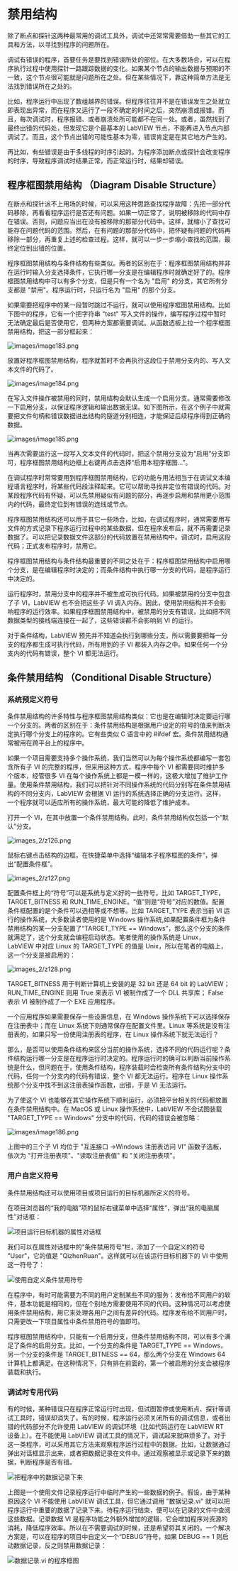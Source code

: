 # 禁用结构

除了断点和探针这两种最常用的调试工具外，调试中还常常需要借助一些其它的工具和方法，以寻找到程序的问题所在。

调试有错误的程序，首要任务是要找到错误所处的部位。在大多数场合，可以在程序执行过程中使用探针一路跟踪数据的变化。如果某个节点的输出数据与预期的不一致，这个节点很可能就是问题所在之处。但在某些情况下，靠这种简单方法是无法找到错误所在之处的。

比如，程序运行中出现了数组越界的错误。但程序往往并不是在错误发生之处就立即表现出异常，而在程序又运行了一段不确定的时间之后，突然崩溃或报错。而且，每次调试时，程序报错、或者崩溃处所可能都不在同一处。或者，虽然找到了最终出错的代码处，但发现它是个最基本的 LabVIEW 节点，不能再进入节点内部调试了。而且，这个节点出错的可能性基本为零，错误肯定是在其它地方产生的。

再比如，有些错误是由于多线程的时序引起的。为程序添加断点或探针会改变程序的时序，导致程序调试时结果正常，而正常运行时，结果却错误。

## 程序框图禁用结构 （Diagram Disable Structure）

在断点和探针派不上用场的时候，可以采用这种思路查找程序故障：先把一部分代码移除，再看看程序运行是否还有问题。如果一切正常了，说明被移除的代码中存在错误。否则，问题应当出在没有被移除的那部分代码中。这样，就缩小了查找可能存在问题代码的范围。然后，在有问题的那部分代码中，把怀疑有问题的代码再移除一部分，再重复上述的检查过程。这样，就可以一步一步缩小查找的范围，最终定位到出错的位置。

程序框图禁用结构与条件结构有些类似。两者的区别在于：程序框图禁用结构并非在运行时输入分支选择条件，它执行哪一分支是在编辑程序时就确定好了的。程序框图禁用结构中可以有多个分支，但是只有一个名为 "启用" 的分支，其它所有分支都是 "禁用"。程序运行时，只运行名为 "启用" 的那个分支。

如果需要把程序中的某一段暂时跳过不运行，就可以使用程序框图禁用结构。比如下图中的程序，它有一个把字符串 "test" 写入文件的操作，编写程序过程中暂时无法确定最后是否使用它，但两种方案都需要调试。从函数选板上拉一个程序框图禁用结构，把这一部分框起来：

![images/image183.png](images/image183.png "一段简单的写文件程序")

放置好程序框图禁用结构，程序就暂时不会再执行这段位于禁用分支内的、写入文本文件的代码了。

![images/image184.png](images/image184.png "程序框图禁用结构的禁用分支")

在写入文件操作被禁用的同时，禁用结构会默认生成一个启用分支。通常需要修改一下启用分支，以保证程序逻辑和输出数据无误。如下图所示，在这个例子中就需要把文件句柄和错误数据进出结构的隧道分别相连，才能保证后续程序得到正确的数据。

![images/image185.png](images/image185.png "程序框图禁用结构的启用分支")

当再次需要运行这一段写入文本文件的代码时，把这个禁用分支设为“启用”分支即可，程序框图禁用结构边框上右键再点击选择“启用本程序框图...”。

在调试程序时常常要用到程序框图禁用结构，它的功能与用法相当于在调试文本编程语言程序时，将某些代码段注释起来。它可以帮助寻找并定位有错误的代码。对某段程序代码有怀疑，可以先禁用疑似有问题的部分，再逐步启用和禁用更小范围内的代码，最终定位到有错误的连线或节点。

程序框图禁用结构还可以用于其它一些场合，比如，在调试程序时，通常需要用写文件的方式记录下程序运行过程中的某些数据，但在程序发布后，就不再需要记录数据了。可以把记录数据文件这部分的代码放置在禁用结构中。调试时，启用这段代码；正式发布程序时，禁用它。

程序框图禁用结构与条件结构最重要的不同之处在于：程序框图禁用结构中启用哪个分支，是在编辑程序时决定的；而条件结构中执行哪一分支的代码，是程序运行中决定的。

运行程序时，禁用分支中的程序并不被生成可执行代码。如果被禁用的分支中包含了子 VI，LabVIEW 也不会把这些子 VI 调入内存。因此，使用禁用结构并不会影响程序的运行效率。如果程序框图禁用结构中，被禁用的分支有错误，比如把不同数据类型的接线端连接在一起了，这些错误都不会影响到 VI 的运行。

对于条件结构，LabVIEW 预先并不知道会执行到哪些分支，所以需要要把每一分支的程序都生成可执行代码，所有用到的子 VI 都装入内存之中。如果任何一个分支内的代码有错误，整个 VI 都无法运行。

## 条件禁用结构 （Conditional Disable Structure）

### 系统预定义符号

条件禁用结构的许多特性与程序框图禁用结构类似：它也是在编辑时决定要运行哪一个分支的。两者的区别在于：条件禁用结构是根据用户设定的符号的值来判断决定执行哪个分支上的程序的。它有些类似 C 语言中的 #ifdef 宏。条件禁用结构通常被用在跨平台上的程序中。

如果一个项目需要支持多个操作系统，我们当然可以为每个操作系统都编写一套包含所有子 VI 的完整的程序，但采用这种方式，程序中每个 VI 都需要同时维护多个版本，经管很多 VI 在每个操作系统上都是一模一样的，这极大增加了维护工作量。使用条件禁用结构，我们可以把针对不同操作系统的代码分别写在条件禁用结构的不同分支内，LabVIEW 会根据 VI 运行的系统选择正确的分支运行。这样，一个程序就可以适应所有的操作系统，最大可能的降低了维护成本。

打开一个 VI，在其中放置一个条件禁用结构。此时，条件禁用结构仅包括一个“默认”分支。

![images_2/z126.png](images_2/z126.png "空白条件禁用结构")

鼠标右键点击结构的边框，在快捷菜单中选择“编辑本子程序框图的条件”，弹出“配置条件框”。

![images_2/z127.png](images_2/z127.png "配置条件框")

配置条件框上的“符号”可以是系统与定义好的一些符号，比如 TARGET_TYPE，TARGET_BITNESS 和 RUN_TIME_ENGINE。“值”则是“符号”对应的数值。配置条件框配置的是个条件可以选相等或不想等。比如 TARGET_TYPE 表示当前 VI 运行的操作系统，大多数读者使用的是 Windows 操作系统,如果配置条件框为条件禁用结构的某一分支配置了“TARGET_TYPE == Windows”，那么这个分支的条件就满足了，这个分支就会编程启动状态。笔者使用的操作系统是 Linux，LabVIEW 中对应 Linux 的 TARGET_TYPE 的值是 Unix，所以在笔者的电脑上，这一个分支是被启用的：

![images_2/z128.png](images_2/z128.png "配置条件框")

TARGET_BITNESS 用于判断计算机上安装的是 32 bit 还是 64 bit 的 LabVIEW； RUN_TIME_ENGINE 则用 True 来表示 VI 被制作成了一个 DLL 共享库； False 表示 VI 被制作成了一个 EXE 应用程序。

一个应用程序如果需要保存一些设置信息，在 Windows 操作系统下可以选择保存在注册表中；而在 Linux 系统下则通常保存在配置文件里。Linux 等系统是没有注册表的，如果只写一份使用注册表的程序，在 Linux 操作系统下就无法运行？

那么，是否可以使用条件结构来区分当前的操作系统，选择不同的代码运行呢？条件结构运行哪一分支是在程序运行时决定的。程序运行时的确可以判断当前操作系统是什么，但问题在于，使用条件结构，程序装载时会检查所有条件结构分支中的代码，任何一个分支内的代码有错误，整个 VI 都无法运行。程序在 Linux 操作系统那个分支中找不到这注册表操作函数，出错，于是 VI 无法运行。

为了使这个 VI 也能够在其它操作系统下顺利运行，必须把平台相关的代码都放置在条件禁用结构中。在 MacOS 或 Linux 操作系统中，LabVIEW 不会试图装载 "TARGET_TYPE == Windows" 分支中的代码，代码的错误会被忽略：

![images/image186.png](images/image186.png "使用条件禁用结构处理平台相关代码")

上图中的三个子 VI 均位于 "互连接口 -\>Windows 注册表访问 VI" 函数子选板，依次为 "打开注册表项"、"读取注册表值" 和 "关闭注册表项"。

### 用户自定义符号

条件禁用结构还可以使用项目或项目运行的目标机器所定义的符号。

在项目浏览器的“我的电脑”项的鼠标右键菜单中选择“属性”，弹出“我的电脑属性”对话框：

![](images/image187.png "项目运行目标机器的属性对话框")

我们可以在属性对话框中的“条件禁用符号”栏，添加了一个自定义的符号 "User"，它的值是 "QizhenRuan"。这样就可以在该运行目标机器下的 VI 中使用这一符号了：

![](images/image188.png "使用自定义条件禁用符号")

在程序中，有时可能需要为不同的用户定制某些不同的服务：发布给不同用户的软件，基本功能是相同的，但在个别地方需要使用不同的代码。这种情况可以考虑使用条件禁用结构，用它来处理各用户之间有差异的代码。程序发布给不同用户时，只需更改一下项目属性中条件禁用符号的值即可。

程序框图禁用结构中，只能有一个启用分支，但条件禁用结构不同，可以有多个满足了条件的启用分支。比如，一个分支的条件是 TARGET_TYPE == Windows，另一个分支的条件是 TARGET_BITNESS == 64，那么两个分支在 Windows 64 计算机上都满足。在这种情况下，只有排在前面的，第一个被启用的分支会被程序装载和执行。

### 调试时专用代码

有的时候，某种错误只在程序正常运行时出现，但试图暂停或使用断点、探针等调试工具时，错误却消失了。有的时候，程序运行必须关闭所有的调试信息，或者出错的代码部分不允许使用 LabVIEW 的调试环境（比如代码运行在 LabVIEW RT 设备上）。在不能使用 LabVIEW 调试工具的情况下，调试起来就麻烦多了。对于这一类程序，可以采用其它方法来观察程序运行过程中的数据。比如，让数据通过弹出对话框显示出来，或者把数据记录在文件中。通过观察被显示或记录下来的数据，判断程序是否有错。

![](images/image505.png "把程序中的数据记录下来")

上图是一个使用文件记录程序运行中临时产生的一些数据的例子。假设，由于某种原因这个 VI 不能使用 LabVIEW 调试工具，但它通过调用 "数据记录.vi" 就可以把程序运行中重要的数据了记录下来。待程序运行结束，便可以在记录的文件中查阅这些数据。记录数据 VI 是程序功能之外额外增加的逻辑，它会增加程序对资源的消耗，降低程序效率。所以在不需要调试的时候，还是希望将其关闭的。一个解决方案是，可以在程序的项目中自定义一个“DEBUG”符号，如果 DEBUG == 1 则启动数据记录，反之则禁用数据记录：

![](images/image506.png "数据记录.vi 的程序框图")

